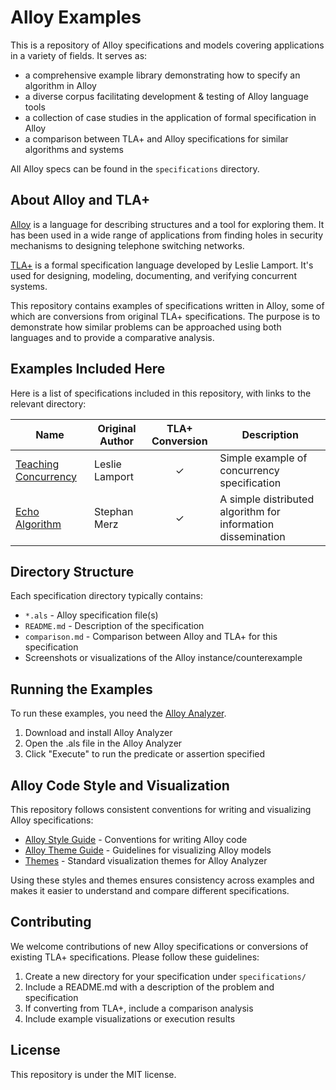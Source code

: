 # Alloy Examples

This is a repository of Alloy specifications and models covering applications in a variety of fields.
It serves as:
- a comprehensive example library demonstrating how to specify an algorithm in Alloy
- a diverse corpus facilitating development & testing of Alloy language tools
- a collection of case studies in the application of formal specification in Alloy
- a comparison between TLA+ and Alloy specifications for similar algorithms and systems

All Alloy specs can be found in the `specifications` directory.

## About Alloy and TLA+

[Alloy](https://alloytools.org/) is a language for describing structures and a tool for exploring them. It has been used in a wide range of applications from finding holes in security mechanisms to designing telephone switching networks.

[TLA+](https://lamport.azurewebsites.net/tla/tla.html) is a formal specification language developed by Leslie Lamport. It's used for designing, modeling, documenting, and verifying concurrent systems.

This repository contains examples of specifications written in Alloy, some of which are conversions from original TLA+ specifications. The purpose is to demonstrate how similar problems can be approached using both languages and to provide a comparative analysis.

## Examples Included Here

Here is a list of specifications included in this repository, with links to the relevant directory:

| Name                                                      | Original Author | TLA+ Conversion | Description                                       |
| --------------------------------------------------------- | --------------- | :-------------: | ------------------------------------------------- |
| [Teaching Concurrency](specifications/TeachingConcurrency)| Leslie Lamport  | ✓               | Simple example of concurrency specification       |
| [Echo Algorithm](specifications/echo)                     | Stephan Merz    | ✓               | A simple distributed algorithm for information dissemination |

## Directory Structure

Each specification directory typically contains:

- `*.als` - Alloy specification file(s)
- `README.md` - Description of the specification
- `comparison.md` - Comparison between Alloy and TLA+ for this specification
- Screenshots or visualizations of the Alloy instance/counterexample

## Running the Examples

To run these examples, you need the [Alloy Analyzer](https://alloytools.org/download.html).

1. Download and install Alloy Analyzer
2. Open the .als file in the Alloy Analyzer
3. Click "Execute" to run the predicate or assertion specified

## Alloy Code Style and Visualization

This repository follows consistent conventions for writing and visualizing Alloy specifications:

- [Alloy Style Guide](ALLOY_STYLE_GUIDE.md) - Conventions for writing Alloy code
- [Alloy Theme Guide](ALLOY_THEME_GUIDE.md) - Guidelines for visualizing Alloy models
- [Themes](themes/) - Standard visualization themes for Alloy Analyzer

Using these styles and themes ensures consistency across examples and makes it easier to understand and compare different specifications.

## Contributing

We welcome contributions of new Alloy specifications or conversions of existing TLA+ specifications. Please follow these guidelines:

1. Create a new directory for your specification under `specifications/`
2. Include a README.md with a description of the problem and specification
3. If converting from TLA+, include a comparison analysis
4. Include example visualizations or execution results

## License

This repository is under the MIT license.